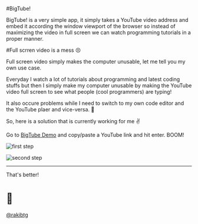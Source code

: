#BigTube!

BigTube! is a very simple app, it simply takes a YouTube video address and embed it according the window viewport of the browser 
so instead of maximizing the video in full screen we can watch programming tutorials in a proper manner.

#Full scrren video is a mess 😣

Full screen video simply makes the computer unusable, let me tell you my own use case.

Everyday I watch a lot of tutorials about programming and latest coding stuffs but then I simply make my computer unusable 
by making the YouTube video full screen to see what people (cool programmers) are typing!

It also occure problems while I need to switch to my own code editor and the YouTube plaer and vice-versa. 😤

So, here is a solution that is currently working for me ✌

Go to [BigTube Demo](https://cdn.rawgit.com/rakibtg/BigTube/master/index.html) and copy/paste a YouTube link and hit enter. BOOM! 

![first step](https://github.com/rakibtg/BigTube/raw/master/1.png "Provide a YouTube link and hit enter")

![second step](https://github.com/rakibtg/BigTube/raw/master/2.png "Enjoy the video!")

***

That's better! 
# 🙌
[@rakibtg](https://twitter.com/rakibtg)

